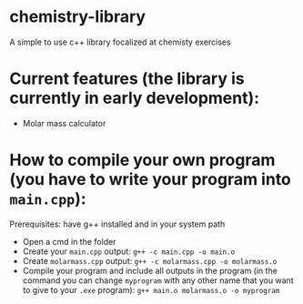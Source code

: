 # chemistry-library
A simple to use c++ library focalized at chemisty exercises

# Current features (the library is currently in early development):
- Molar mass calculator



# How to compile your own program (you have to write your program into `main.cpp`):

Prerequisites: have g++ installed and in your system path

- Open a cmd in the folder
- Create your `main.cpp` output: ```g++ -c main.cpp -o main.o```
- Create `molarmass.cpp` output: `g++ -c molarmass.cpp -o molarmass.o`
- Compile your program and include all outputs in the program (in the command you can change `myprogram` with any other name that you want to give to your `.exe` program): `g++ main.o molarmass.o -o myprogram`


